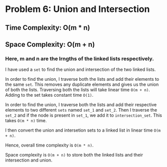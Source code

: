 # Problem 6: Union and Intersection

## Time Complexity: O(m * n)
## Space Complexity: O(m + n)

### Here, m and n are the lrngths of the linked lists respectively.

I have used a `set` to find the union and intersection of the two linked lists. 

In order to find the union, I traverse both the lists and add their elements to the same `set`. This removes any duplicate elements and gives us the union of both the lists. Traversing both the lists will take linear time `O(m + n)`. Adding to the set takes constant time `O(1)`.

In order to find the union, I traverse both the lists and add their respective elements to two different `sets` named `set_1` and `set_2`. Then I traverse the `set_2` and if the node is present in `set_1`, we add it to `intersection_set`. This takes `O(m * n)` time. 

I then convert the union and intersetion sets to a linked list in linear time `O(m + n)`. 

Hence, overall time complexity is `O(m * n)`.

Space complexity is `O(m + n)` to store both the linked lists and their intersection and union.